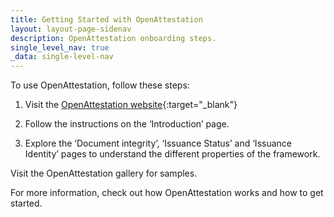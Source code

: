 ```yaml
---
title: Getting Started with OpenAttestation
layout: layout-page-sidenav
description: OpenAttestation onboarding steps.
single_level_nav: true
_data: single-level-nav
---
```


To use OpenAttestation, follow these steps:

1. Visit the [OpenAttestation website](https://www.openattesation.com){:target="\_blank"}

2. Follow the instructions on the ‘Introduction’ page.

3. Explore the ‘Document integrity’, ‘Issuance Status’ and ‘Issuance Identity’ pages to understand the different properties of the framework.

Visit the OpenAttestation gallery for samples.

For more information, check out how OpenAttestation works and how to get started. 

